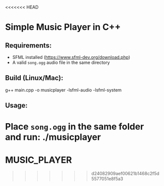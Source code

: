 <<<<<<< HEAD
# Simple Music Player in C++

## Requirements:
- SFML installed (https://www.sfml-dev.org/download.php)
- A valid `song.ogg` audio file in the same directory

## Build (Linux/Mac):
g++ main.cpp -o musicplayer -lsfml-audio -lsfml-system

## Usage:
Place `song.ogg` in the same folder and run:
./musicplayer
=======
# MUSIC_PLAYER
>>>>>>> d24082909aef00621b1468c2f5d5577051e8f5a3
